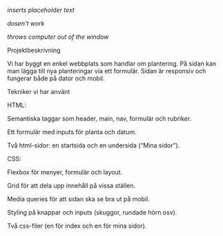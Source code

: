 *inserts placeholder text* 

*dosen't work*

*throws computer out of the window*

Projektbeskrivning

Vi har byggt en enkel webbplats som handlar om plantering. På sidan kan man lägga till nya planteringar via ett formulär. Sidan är responsiv och fungerar både på dator och mobil.

Tekniker vi har använt

HTML:

Semantiska taggar som  header, main, nav, formulär och rubriker.

Ett formulär med inputs för planta och datum.

Två html-sidor: en startsida och en undersida (“Mina sidor”).

CSS:

Flexbox för menyer, formulär och layout.

Grid för att dela upp innehåll på vissa ställen.

Media queries för att sidan ska se bra ut på mobil.

Styling på knappar och inputs (skuggor, rundade hörn osv).

Två css-filer (en för index och en för mina sidor).
